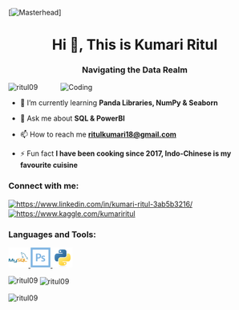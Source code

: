 [![Masterhead](https://imgur.com/a/xRhdp3o)]
<h1 align="center">Hi 👋, This is Kumari Ritul</h1>
<h3 align="center">Navigating the Data Realm</h3>
<img align="right" alt="Coding" width="400" src="https://i.pinimg.com/originals/b5/43/44/b5434468a9f8a1fac71b1cf8d5502320.gif">

<p align="left"> <img src="https://komarev.com/ghpvc/?username=ritul09&label=Profile%20views&color=0e75b6&style=flat" alt="ritul09" /> </p>

- 🌱 I’m currently learning **Panda Libraries, NumPy & Seaborn**

- 💬 Ask me about **SQL & PowerBI**

- 📫 How to reach me **ritulkumari18@gmail.com**

- ⚡ Fun fact **I have been cooking since 2017, Indo-Chinese is my favourite cuisine**

<h3 align="left">Connect with me:</h3>
<p align="left">
<a href="https://linkedin.com/in/https://www.linkedin.com/in/kumari-ritul-3ab5b3216/" target="blank"><img align="center" src="https://raw.githubusercontent.com/rahuldkjain/github-profile-readme-generator/master/src/images/icons/Social/linked-in-alt.svg" alt="https://www.linkedin.com/in/kumari-ritul-3ab5b3216/" height="30" width="40" /></a>
<a href="https://kaggle.com/https://www.kaggle.com/kumariritul" target="blank"><img align="center" src="https://raw.githubusercontent.com/rahuldkjain/github-profile-readme-generator/master/src/images/icons/Social/kaggle.svg" alt="https://www.kaggle.com/kumariritul" height="30" width="40" /></a>
</p>

<h3 align="left">Languages and Tools:</h3>
<p align="left"> <a href="https://www.mysql.com/" target="_blank" rel="noreferrer"> <img src="https://raw.githubusercontent.com/devicons/devicon/master/icons/mysql/mysql-original-wordmark.svg" alt="mysql" width="40" height="40"/> </a> <a href="https://www.photoshop.com/en" target="_blank" rel="noreferrer"> <img src="https://raw.githubusercontent.com/devicons/devicon/master/icons/photoshop/photoshop-line.svg" alt="photoshop" width="40" height="40"/> </a> <a href="https://www.python.org" target="_blank" rel="noreferrer"> <img src="https://raw.githubusercontent.com/devicons/devicon/master/icons/python/python-original.svg" alt="python" width="40" height="40"/> </a> </p>

<p><img align="left" src="https://github-readme-stats.vercel.app/api/top-langs?username=ritul09&show_icons=true&locale=en&layout=compact" alt="ritul09" /></p>

<p>&nbsp;<img align="center" src="https://github-readme-stats.vercel.app/api?username=ritul09&show_icons=true&locale=en" alt="ritul09" /></p>

<p><img align="center" src="https://github-readme-streak-stats.herokuapp.com/?user=ritul09&" alt="ritul09" /></p>
